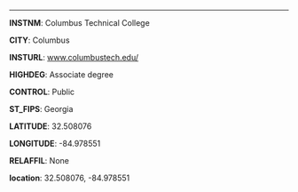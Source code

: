 
---
**INSTNM**: Columbus Technical College

**CITY**: Columbus

**INSTURL**: www.columbustech.edu/

**HIGHDEG**: Associate degree

**CONTROL**: Public

**ST_FIPS**: Georgia

**LATITUDE**: 32.508076

**LONGITUDE**: -84.978551

**RELAFFIL**: None

**location**: 32.508076, -84.978551